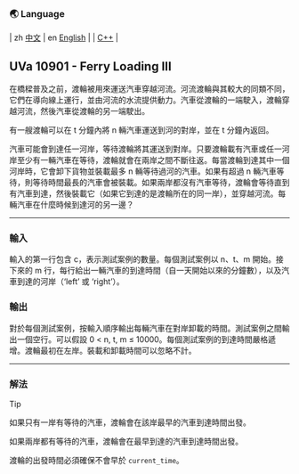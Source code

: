 ### 🌏 **Language**
| zh [中文](MD10901_zh.md) | en [English](md10901_en.md) | 
| [C++](UVa10901.cpp) |


## **UVa 10901 - Ferry Loading III**

在橋樑普及之前，渡輪被用來運送汽車穿越河流。河流渡輪與其較大的同類不同，它們在導向線上運行，並由河流的水流提供動力。汽車從渡輪的一端駛入，渡輪穿越河流，然後汽車從渡輪的另一端駛出。

有一艘渡輪可以在 t 分鐘內將 n 輛汽車運送到河的對岸，並在 t 分鐘內返回。

汽車可能會到達任一河岸，等待渡輪將其運送到對岸。只要渡輪載有汽車或任一河岸至少有一輛汽車在等待，渡輪就會在兩岸之間不斷往返。每當渡輪到達其中一個河岸時，它會卸下貨物並裝載最多 n 輛等待過河的汽車。如果有超過 n 輛汽車等待，則等待時間最長的汽車會被裝載。如果兩岸都沒有汽車等待，渡輪會等待直到有汽車到達，然後裝載它（如果它到達的是渡輪所在的同一岸），並穿越河流。每輛汽車在什麼時候到達河的另一邊？

---

### **輸入**

輸入的第一行包含 c，表示測試案例的數量。每個測試案例以 n、t、m 開始。接下來的 m 行，每行給出一輛汽車的到達時間（自一天開始以來的分鐘數），以及汽車到達的河岸（‘left’ 或 ‘right’）。

### **輸出**

對於每個測試案例，按輸入順序輸出每輛汽車在對岸卸載的時間。測試案例之間輸出一個空行。可以假設 0 < n, t, m ≤ 10000。每個測試案例的到達時間嚴格遞增。渡輪最初在左岸。裝載和卸載時間可以忽略不計。

---

### **解法**

<aside>

> [!TIP]
>
> 如果只有一岸有等待的汽車，渡輪會在該岸最早的汽車到達時間出發。
> 
> 如果兩岸都有等待的汽車，渡輪會在最早到達的汽車到達時間出發。
> 
> 渡輪的出發時間必須確保不會早於 `current_time`。

</aside>
